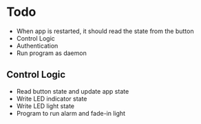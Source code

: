 # Todo

- When app is restarted, it should read the state from the button
- Control Logic
- Authentication 
- Run program as daemon

## Control Logic

- Read button state and update app state
- Write LED indicator state
- Write LED light state
- Program to run alarm and fade-in light